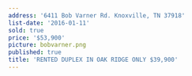 ```yaml
---
address: '6411 Bob Varner Rd. Knoxville, TN 37918'
list-date: '2016-01-11'
sold: true
price: '$53,900'
picture: bobvarner.png
published: true
title: 'RENTED DUPLEX IN OAK RIDGE ONLY $39,900'
---
```


